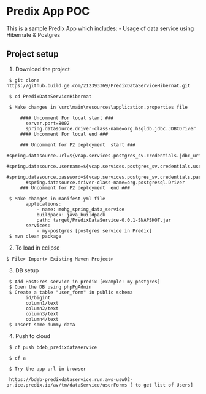 Predix App POC
===================
This is a sample Predix App which includes:
	- Usage of data service using Hibernate & Postgres

## Project setup

1. Download the project  
 ```
  $ git clone https://github.build.ge.com/212393369/PredixDataServiceHibernat.git  
  
  $ cd PredixDataServiceHibernat
  
  $ Make changes in \src\main\resources\application.properties file
  
	  #### Uncomment For local start ###
		server.port=8002
		spring.datasource.driver-class-name=org.hsqldb.jdbc.JDBCDriver
	  #### Uncomment For local end ###

	  ### Uncomment for P2 deployment  start ###
		#spring.datasource.url=${vcap.services.postgres_sv.credentials.jdbc_uri}
		#spring.datasource.username=${vcap.services.postgres_sv.credentials.username}
		#spring.datasource.password=${vcap.services.postgres_sv.credentials.password}
		#spring.datasource.driver-class-name=org.postgresql.Driver
	  ### Uncomment for P2 deployment  end ###
  
  $ Make changes in manifest.yml file
  		applications:
  			- name: mohg_spring_data_service
    		buildpack: java_buildpack
    		path: target/PredixDataService-0.0.1-SNAPSHOT.jar
		services:
   			- my-postgres [postgres service in Predix] 
  $ mvn clean package  
  ```
2. To load in eclipse   
  ```
  $ File> Import> Existing Maven Project>
  ```
3. DB setup
 ```
  $ Add PostGres service in predix [example: my-postgres]
  $ Open the DB using phpPgAdmin
  $ Create a table "user_form" in public schema
  		id/bigint
  		column1/text
  		column2/text
  		column3/text
  		column4/text 
  $ Insert some dummy data
  ```
		
4. Push to cloud  

  ```
   $ cf push bdeb_predixdataservice
   
   $ cf a
   
   $ Try the app url in browser
   
   https://bdeb-predixdataservice.run.aws-usw02-pr.ice.predix.io/av/tm/dataService/userForms [ to get list of Users]
   
  ```